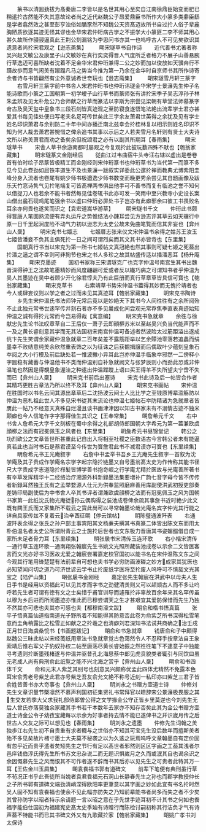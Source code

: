 <!-- { "loadSidebar": true } -->
　　篆书以清圎劲拔为髙秦唐二李皆以是名世其用心至矣自江南徐鼎臣始变而肥已稍逺扵古然能不失其意故论者尚之近代赵魏公子昂爱鼎臣书所作大小篆多类鼎臣繇是学者翕然效之甚至彭亨浊俗如腯豕然不知魏公天资髙迈故所书自过扵人俗子辈麄胸陋质欲逐其迹无怪其谬也金华宋君仲珩病古学之不振学大小篆匪二李不师其用心甚久故所作骎骎逼真此王荆公刻漏铭为李思问书亦其一也呜呼古人不可见矣欲识其遗意者尚扵宋君观之【逊志斋集】
　　朙宋璲草书自作诗
　　近代善书尤著者称吴兴赵文敏公及康里子山文敏妙在真行奕奕得晋人气度所乏者格力不展子山善悬腕行草逸迈可喜所缺者沈着不足金华宋君仲珩兼得二公之妙而加以俊放如天骥奔行不蹑故歩而意气闲羙有踧蹋凡马之势当今推为第一乃余在金华时自亰师书其所作诗寄余者诗与书皆翩然有尘外意诚希世竒玩也【逊志斋集】
　　朙宋璲雪月轩三篆字
　　右雪月轩三篆字前中书舎人宋君仲珩书也仲珩讳璲金华宋学士景濓先生仲子名能诗歌而小篆之工国朝第一初学巙子山行草书而篆师张有讲扵宋季子吴志淳孙子林朱孟辨及见太朴危公乃合师献之行草而篆法以李斯为宗尝见梁朝有草堂法师墓篆字竒古及吴天玺中皇象书三段石刻皆真迹观之至防寝食遂悟笔法絶出流辈学士君亦甚爱其书每见佳处便曰写老夫名足可传世矣此三字余友萧君世英得之余犹及见有学士姓名印识萧君与余别防二十年中间亦播迁南北兹幸会扵桂林复以相示则姓名印识不知为何人裁去萧君甚惋惜之俾余追书其事以示后之人若夫雪月名轩则有贤士大夫诗文所以称羙萧君而劝之备矣余但祝颂君之必有以副其所期耳【春雨集】
　　朙宋璲草书
　　宋舎人草书余游南都时屡观之今复观扵此披玩数四殊不猒也【匏翁家藏集】
　　眀宋璲篆文金刚经后
　　従曲江过韦曲宿牛头寺汪右辖以虚出是卷卷首有伯时绘子昂篆皆极精工而金刚经则宋仲珩篆书也仲珩草书为当代第一而篆不多见今见此卷劲如屈铁丰道生不及也景濓一跋叙实详委此公邃扵禅而教典尤博紫阳圭峰分身入流者也卷尾有姚少师书极遒逸少师书数变而晚更秀余尝见其自题画像及跋乐天竹窓诗隽气见扵笔端复可皆髙禅两书俱出他手可不善书而复有临池之誉不知何以借捉刀人也若余不能书者然每见佳卷辄书此亦可发一笑雨中至兴教寺小史设长案山僧出麄石砚鸡尾笔强余书以虚曰仲珩必屏处书子岂亦有此癖邪余曰彼工书畏败名耳余亦何畏也遂笑而识之【袁宏道嵩华游草】
　　朙宋璲书千文
　　仲珩此书颇得晋唐人笔圎熟流便有弄丸运斤之势惟结法小踈耳尝见方逊志评其草云如天骥行中原一日千里起涧度险不动气力初以逊志为太史公故未免曲笔覧而信其非妄也【弇州山人稾】
　　明宋克书七姬志
　　七姬厝志张来仪文宋仲温书余得之姑苏王汝玉七姬皆潘妾不负其主俱死扵一日之间可谓烈矣而其文其书亦皆竒也【东里集】
　　国朝真行书当以宋克为第一所书七姬帖文真冠絶也然其事则可疑七姬之死葢出扵潘之逼之谓不幸则可非狥节也宋之书人多珍之故其帖盛传适以播潘恶耳【杨升庵集】
　　朙宋克墨迹
　　国初书家称三宋谓璲克广也克字仲温号南宫生其书出魏晋深得钟王之法故笔墨精妙而风度翩翩可爱或者反以纎巧病之可谓知书者乎仲温为吴人其墨迹在吴中者顾少开化徐君惇夫乃有此巨册而真行草章草皆具信可寳也【匏翁家藏集】
　　朙宋克草书
　　右索靖草书势宋仲温书葢得其妙而无愧扵靖者也今人或肆妄议则以学之者之过而未见其真迹耳【匏翁家藏集】
　　眀宋克书陶诗
　　乡先生宋仲温氏书法师钟元常后竟以是妙絶天下其书今人间徃徃有之余所阅殆不止此独元常书世逺罕传幷刻石者亦不多见曩成化间尝观元常荐焦季直表真迹始知仲温之诚有得扵元常而今岂易得哉【寓意编】
　　眀宋克书急就章
　　余徃与徐献忠先生论书法叹章草自二王后仅一萧子云即顔桺苏米以至赵吴兴负当代能声而不一及之黄长睿刻意其学而无其法国初宋南宫仲温可备述者然波险太过筋距溢出遂成佻卞先生笑谓余家藏仲温急就章二百年矣差不露筋距举以乞余贉池零落若追蠡而绢墨幸不败结意纯羙余欣然重表饰之以为征诛之后获覩揖譲而后偶取叶少蕴刻皇象石夲阅之大小行模及前后缺处若一惟波撇小异耳此岂亦仲温手临象夲邪然一二傍释小字圎稳有藏蓄与仲温他书不类而仲温别自补急就阙文与张梦辰则小而劲此恐或非仲温笔也然因是得覩皇象渥洼之种逺出仲温蹀躞上语曰买王得羊不失所望夫宁啻不失而已【弇州山人稾】
　　眀宋克书前后出塞诗
　　宋克书此诗及后一帖皆合作者其精巧更胜古章法乃所以终不及耳【弇州山人稾】
　　朙宋克书画帖
　　宋仲温在胜国时以书名云间其源出章草后二沈扬波云间士人比比学之至钱原博辈滥觞防以仲温为恶札祖此世人不多见宋书従其末流论也仲温七姬帖石夲防精诸为急就章者皆赝此一帖乃不经意天真殊自烂漫且谈书画津津因以知古书家未有不溺情古迹不独米颠癖也今人信笔作字字那得佳生其识之【王奉常集】
　　朙詹希元千文
　　右中书舎人詹希元大字千文刻板在蜀中余得之礼部胡侍郎国朝大字希元为第一葢兼欧虞顔栁之法而有冠冕佩玉之风者也【东里集】
　　眀詹希元书昼锦堂记
　　韩公之功烈欧公之文章皆世所甚重此记自出入将相至社稷之臣数语古今言韩公者未有能逼真若此也当时书石是蔡君谟至今传世为寳詹君此书不减君谟亦可寳也【东里续集】
　　眀詹希元书王光庵叙字
　　右詹中书孟举书吾乡王光庵先生叙字一首叙为沈学庵及其子贵成作学庵名宗学字起宗隐扵链墨又自号墨翁髙太史为作传称其能书径尺大字贵成字志道隐扵栉髪皆博学善书抱竒崛之行学庵尤精扵医故与光庵善所著书有夲草发挥精华十二经络治疗溯源外科新録墨法集要増补广韵七音字母今皆不传传者新録耳然独王氏有之孟举婺源人仕元为供奉监照磨麻善用库副使洪武初授吏部奏差铸印局副使后为中书舎人卒其书评者谓兼欧虞顔桺之法而有冠冕佩玉之风为国朝书家第一此纸沈氏物光庵従孙云偶购得之装池成卷俾余疏其事詹书近时絶少此文既有闗王氏而又家集所不载云之寳此尚可以寻常翰墨论哉光庵名宾字仲光其行能之详自具家传兹不复着云治辛酉征朙【停云馆帖】
　　眀陈璧通波阡表
　　右通波阡表余得之张氏之孙户部主事宾阳其文杨亷夫撰其书真篆二体皆出陈文东而用太朴伯温名者太史公所谓附青云之士施扵后世者也文东极力晋唐其书姿媚醖借自成一家所未足者骨力耳【东里续集】
　　眀张扆书宋清传玉连环歌
　　右小楷宋清传一通行草玉连环歌一通南翔张翰宸先生书姚文光照所藏装池成卷以示余二文皆医客言而文光亦好书习医故尤爱之翰宸尝署嘉定校官国初以能书名在宋仲温陈文东之间今观其行笔用锋楚楚有法前辈自可想也夫书学必穷防画波磔之妙方成家其犹医也必知望闻问切之道乃可济世谚云学书止扵废纸学医将至扵废人呜呼可不慎哉文光其宝之【陆俨山集】
　　朙张扆书金刚经
　　嘉定张先生翰宸在洪武中以母夫人生日手书是经用以资福此可以见其孝而字书之劲徤清羙则又可以颉颃古人而不多让呜呼若先生者可谓有徳有文之士矣惜乎甫官训导而遽罹扵非辜故百余年来其名罕传虽以穆为乡后进而所阅墨迹亦惟此而已穆尝谓天之生才甚艰宜其爱防保惜而先生乃独不然其亦可悲也夫其亦可感也夫【都穆南濠文跋】
　　朙俞和楷书悟真篇
　　张平子悟真篇仙道指南道光子野所着不知能得其防意否此卷为俞紫芝所书深得松雪笔意而圭角稍露比之松雪正如献之之扵羲之也清癖刘君深知书法试共商确之治壬戌正月廿日海虞桑恱书【书画题跋记】
　　朙俞和书急就章
　　钱唐俞和子中颇得赵魏公三昧此帖以宋经笺纸用章法书急就章觉古色蔼然令人不忍释手按章法自王象索靖后惟右军父子豹奴孙权二帖至唐荡尽黄长睿始振之然徃徃笔下不逮意子中独能寻考遗则扵断墨残楮遂与仲温并驱昔孔北海思蔡中郎见虎贲貌类者辄引与同饮曰虽无老成人尚有典刑俞此纸覧之能不兴北海之赏乎【弇州山人稾】
　　朙俞和书四体千文
　　俞和元末人紫芝其别号也刻意吴兴颇称优孟此四体尤精然不免露本色耳宋俞秀老号紫芝此君亦号紫芝吾友俞允文絶不称号近刻一私印亦曰紫芝三君子皆俞姓皆善书亦大竒事也【弇州山人稾】
　　眀刘永之书赠方壶道士诗
　　仲修刘先生文章识量节槩凛然不慕声利国初征集贤礼书常拜官以瞆辞宋公景濓极畏服之其生交友若季大父求我礼部侍郎曽公得之文学掾金公守正皆乡里莫逆也今刘先生无后人曾氏亦落莫独余家藏其手书若干本数年去家亦不知存否矣此其为金公书赠方壶道士诗金公令子幼孜宝藏每以示余为好事者持去情不能已遂俾书之幷识嵗月传之后世古人交友之际可以想见也【春雨集】
　　眀刘永之遗墨
　　仲修先生词翰之羙独歩江右先生初不自贵重有求者輙与之世俗亦不知其可宝先生没后数年而擅斯羙者殆不多见矣故片楮寸墨士大夫莫不秘袭之以为久逺之玩焉呜呼文章翰墨自有定价固有忽乎近而贵乎逺者矣矧先生之节行有足以髙世者邪然则区区字画之工葢其浅者尔邑庠钱伯淳氏得先生所书苏文忠杂说二而无题识惧嵗月之久而或泯其自也谒余识之余因慨慕先生之风而恨其不可作者遂不辞而书其后亦以见先生之可贵者此特其万一耳【王佐金川玉屑集】
　　朙袁飬福书郭有道碑文
　　前辈下笔便有典刑虽行草不茍况正书乎此吾徒所当媿者袁君飬福元石洞山长静春先生之孙也而郡学教授仲长之子所书郭有道碑文端劲清峭深得欧阳率更茟意以其字画之妙如此宜有书名扵时然吴人固不知有袁飬福也使余不见此幅亦防失之乃知前辈能书者尚多而失之者不少矣其曾孙防字以昭者持示余请题一言以昭之意在乎先世手迹耳初不计其书之何如也飬福字能伯仕国初为福建宪史髙太史季廸有诗赠行而陈检讨嗣初称其行洁负才气有诗声葢不特能书而已其书碑文外又有九歌藏扵家【匏翁家藏集】
　　朙姚广孝书刘太保诗
